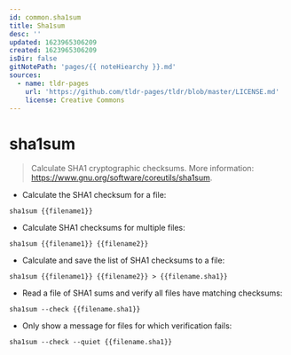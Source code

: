 ```yaml
---
id: common.sha1sum
title: Sha1sum
desc: ''
updated: 1623965306209
created: 1623965306209
isDir: false
gitNotePath: 'pages/{{ noteHiearchy }}.md'
sources:
  - name: tldr-pages
    url: 'https://github.com/tldr-pages/tldr/blob/master/LICENSE.md'
    license: Creative Commons
---
```

# sha1sum

> Calculate SHA1 cryptographic checksums.
> More information: <https://www.gnu.org/software/coreutils/sha1sum>.

- Calculate the SHA1 checksum for a file:

`sha1sum {{filename1}}`

- Calculate SHA1 checksums for multiple files:

`sha1sum {{filename1}} {{filename2}}`

- Calculate and save the list of SHA1 checksums to a file:

`sha1sum {{filename1}} {{filename2}} > {{filename.sha1}}`

- Read a file of SHA1 sums and verify all files have matching checksums:

`sha1sum --check {{filename.sha1}}`

- Only show a message for files for which verification fails:

`sha1sum --check --quiet {{filename.sha1}}`

